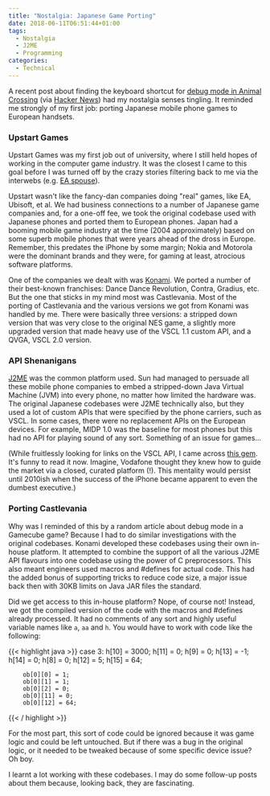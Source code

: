 ```yaml
---
title: "Nostalgia: Japanese Game Porting"
date: 2018-06-11T06:51:44+01:00
tags:
  - Nostalgia
  - J2ME
  - Programming
categories:
  - Technical
---
```


A recent post about finding the keyboard shortcut for [debug mode in Animal Crossing](https://jamchamb.github.io/2018/06/09/animal-crossing-developer-mode.html) (via [Hacker News](https://news.ycombinator.com/item?id=17277157)) had my nostalgia senses tingling. It reminded me strongly of my first job: porting Japanese mobile phone games to European handsets.

<!--more-->

### Upstart Games

Upstart Games was my first job out of university, where I still held hopes of working in the computer game industry. It was the closest I came to this goal before I was turned off by the crazy stories filtering back to me via the interwebs (e.g. [EA spouse](https://ea-spouse.livejournal.com/274.html)).

Upstart wasn't like the fancy-dan companies doing "real" games, like EA, Ubisoft, et al. We had business connections to a number of Japanese game companies and, for a one-off fee, we took the original codebase used with Japanese phones and ported them to European phones. Japan had a booming mobile game industry at the time (2004 approximately) based on some superb mobile phones that were years ahead of the dross in Europe. Remember, this predates the iPhone by some margin; Nokia and Motorola were the dominant brands and they were, for gaming at least, atrocious software platforms.

One of the companies we dealt with was [Konami](https://en.wikipedia.org/wiki/Konami). We ported a number of their best-known franchises: Dance Dance Revolution, Contra, Gradius, etc. But the one that sticks in my mind most was Castlevania. Most of the porting of Castlevania and the various versions we got from Konami was handled by me. There were basically three versions: a stripped down version that was very close to the original NES game, a slightly more upgraded version that made heavy use of the VSCL 1.1 custom API, and a QVGA, VSCL 2.0 version.

### API Shenanigans

[J2ME](https://en.wikipedia.org/wiki/Java_Platform,_Micro_Edition) was the common platform used. Sun had managed to persuade all these mobile phone companies to embed a stripped-down Java Virtual Machine (JVM) into every phone, no matter how limited the hardware was. The original Japanese codebases were J2ME technically also, but they used a lot of custom APIs that were specified by the phone carriers, such as VSCL. In some cases, there were no replacement APIs on the European devices. For example, MIDP 1.0 was the baseline for most phones but this had no API for playing sound of any sort. Something of an issue for games...

(While fruitlessly looking for links on the VSCL API, I came across [this gem](https://web.archive.org/web/20180611052224/http://www.bus.umich.edu/kresgepublic/journals/gartner/research/116800/116858/116858.pdf). It's funny to read it now. Imagine, Vodafone thought they knew how to guide the market via a closed, curated platform (!). This mentality would persist until 2010ish when the success of the iPhone became apparent to even the dumbest executive.)

### Porting Castlevania

Why was I reminded of this by a random article about debug mode in a Gamecube game? Because I had to do similar investigations with the original codebases. Konami developed these codebases using their own in-house platform. It attempted to combine the support of all the various J2ME API flavours into one codebase using the power of C preprocessors. This also meant engineers used macros and #defines for actual code. This had the added bonus of supporting tricks to reduce code size, a major issue back then with 30KB limits on Java JAR files the standard.

Did we get access to this in-house platform? Nope, of course not! Instead, we got the compiled version of the code with the macros and #defines already processed. It had no comments of any sort and highly useful variable names like `a`, `aa` and `h`. You would have to work with code like the following:

{{< highlight java >}}
	case 3:
		h[10] = 3000;
		h[11]  = 0;
		h[9] = 0;
		h[13] = -1;	
		h[14] = 0;
		h[8] = 0;
		h[12] = 5;
		h[15] = 64;

		ob[0][0] = 1;
		ob[0][1] = 1;
		ob[0][2] = 0;
		ob[0][11] = 0;
		ob[0][12] = 64;
{{< / highlight >}}

For the most part, this sort of code could be ignored because it was game logic and could be left untouched. But if there was a bug in the original logic, or it needed to be tweaked because of some specific device issue? Oh boy.

I learnt a lot working with these codebases. I may do some follow-up posts about them because, looking back, they are fascinating.